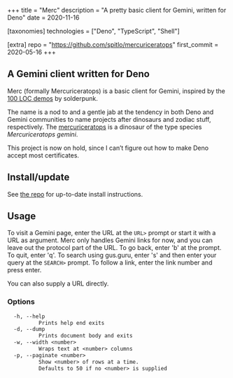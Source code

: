 +++
title = "Merc"
description = "A pretty basic client for Gemini, written for Deno"
date = 2020-11-16

[taxonomies]
technologies = ["Deno", "TypeScript", "Shell"]

[extra]
repo = "https://github.com/spitlo/mercuriceratops"
first_commit = 2020-05-16
+++

## A Gemini client written for Deno

Merc (formally Mercuriceratops) is a basic client for Gemini, inspired by the [100 LOC demos](https://tildegit.org/solderpunk) by solderpunk.

The name is a nod to and a gentle jab at the tendency in both Deno and Gemini communities to name projects after dinosaurs and zodiac stuff, respectively. The [mercuriceratops](https://en.wikipedia.org/wiki/Mercuriceratops) is a dinosaur of the type species *Mercuriceratops gemini*.

<div class="alert">
  This project is now on hold, since I can’t figure out how to make Deno accept most certificates.
</div>

## Install/update

See [the repo](https://github.com/spitlo/mercuriceratops) for up-to-date install instructions.

## Usage

To visit a Gemini page, enter the URL at the `URL>` prompt or start it with a URL as argument.
Merc only handles Gemini links for now, and you can leave out the protocol part of the URL.
To go back, enter 'b' at the prompt. To quit, enter 'q'.
To search using gus.guru, enter 's' and then enter your query at the `SEARCH>` prompt.
To follow a link, enter the link number and press enter.

You can also supply a URL directly.

### Options

```txt
  -h, --help
          Prints help end exits
  -d, --dump
          Prints document body and exits
  -w, --width <number>
          Wraps text at <number> columns
  -p, --paginate <number>
          Show <number> of rows at a time.
          Defaults to 50 if no <number> is supplied
```
